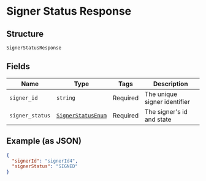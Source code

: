 
# Signer Status Response

## Structure

`SignerStatusResponse`

## Fields

| Name | Type | Tags | Description |
|  --- | --- | --- | --- |
| `signer_id` | `string` | Required | The unique signer identifier |
| `signer_status` | [`SignerStatusEnum`](../../doc/models/signer-status-enum.md) | Required | The signer's id and state |

## Example (as JSON)

```json
{
  "signerId": "signerId4",
  "signerStatus": "SIGNED"
}
```

